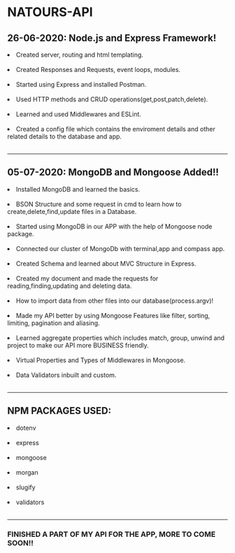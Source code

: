 # NATOURS-API

## 26-06-2020: Node.js and Express Framework!

<li>Created server, routing and html templating.</li><br>
<li>Created Responses and Requests, event loops, modules.</li><br>
<li>Started using Express and installed Postman.</li><br>
<li>Used HTTP methods and CRUD operations(get,post,patch,delete).</li><br>
<li>Learned and used Middlewares and ESLint.</li><br>
<li>Created a config file which contains the enviroment details and other related details to the database and app.</li><br>

-------------------------------------------------------------------------------------

## 05-07-2020: MongoDB and Mongoose Added!!

<li>Installed MongoDB and learned the basics.</li><br>
<li>BSON Structure and some request in cmd to learn how to create,delete,find,update files in a Database.</li><br>
<li>Started using MongoDB in our APP with the help of Mongoose node package.</li><br>
<li>Connected our cluster of MongoDb with terminal,app and compass app.</li><br>
<li>Created Schema and learned about MVC Structure in Express.</li><br>
<li>Created my document and made the requests for reading,finding,updating and deleting data.</li><br>
<li>How to import data from other files into our database(process.argv)!</li><br>
<li>Made my API better by using Mongoose Features like filter, sorting, limiting, pagination and aliasing.</li><br>
<li>Learned aggregate properties which includes match, group, unwind and project to make our API more BUSINESS   friendly.</li><br>
<li>Virtual Properties and Types of Middlewares in Mongoose.</li><br>
<li>Data Validators inbuilt and custom.</li><br>

------------------------------------------------------------------------------------

## NPM PACKAGES USED:

<li>dotenv</li><br>
<li>express</li><br>
<li>mongoose</li><br>
<li>morgan</li><br>
<li>slugify</li><br>
<li>validators</li><br>

-----------------------------------------------------------------------------------

### FINISHED A PART OF MY API FOR THE APP, MORE TO COME SOON!!
